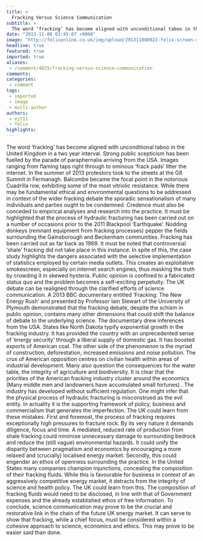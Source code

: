 ```yaml
---
title: >
  Fracking Versus Science Communication
subtitle: >
  The word ‘fracking’ has become aligned with unconditional taboo in the United Kingdom in a two year interval. Strong public scepticism has been fuelled by the parade of paraphernalia arriving from the USA...
date: "2013-11-08 03:45:07 +0000"
image: "http://felixonline.co.uk/img/upload/201311080922-felix-screen-shot-2013-11-08-at-09.22.14.png"
headline: true
featured: true
imported: true
aliases:
 - /comment/4025/fracking-versus-science-communication
comments:
categories:
 - comment
tags:
 - imported
 - image
 - multi-author
authors:
 - ejt11
 - felix
highlights:
---
```


The word ‘fracking’ has become aligned with unconditional taboo in the United Kingdom in a two year interval. Strong public scepticism has been fuelled by the parade of paraphernalia arriving from the USA. Images ranging from flaming taps right through to ominous ‘frack pads’ litter the internet. In the summer of 2013 protestors took to the streets at the G8 Summit in Fermanagh. Balcombe became the focal point in the notorious Cuadrilla row, exhibiting some of the most vitriolic resistance.
 While there may be fundamental ethical and environmental questions to be addressed in context of the wider fracking debate the sporadic sensationalism of many individuals and parties ought to be condemned. Credence must also be conceded to empirical analyses and research into the practice.
 It must be highlighted that the process of hydraulic fracturing has been carried out on a number of occasions prior to the 2011 Blackpool ‘Earthquake’. Nodding donkeys (remnant equipment from fracking processes) pepper the fields surrounding the Gainsborough and Beckenham communities. Fracking has been carried out as far back as 1969. It must be noted that controversial ‘shale’ fracking did not take place in this instance. In spite of this, the case study highlights the dangers associated with the selective implementation of statistics employed by certain media outlets. This creates an exploitative smokescreen, especially on internet search engines, thus masking the truth by crowding it in skewed hysteria. Public opinion is confined to a fabricated status quo and the problem becomes a self-exciting perpetuity.
 The UK debate can be realigned through the clarified efforts of science communication. A 2013 BBC documentary entitled ‘Fracking: The New Energy Rush’ and presented by Professor Iain Stewart of the University of Plymouth demonstrated that the fracking debate, despite the schism in public opinion, contains many other dimensions that could shift the balance of debate to the underlying science. The documentary drew inferences from the USA.
 States like North Dakota typify exponential growth in the fracking industry. It has provided the country with an unprecedented sense of ‘energy security’ through a liberal supply of domestic gas. It has boosted exports of American coal. The other side of the phenomenon is the myriad of construction, deforestation, increased emissions and noise pollution. The crux of American opposition centres on civilian health within areas of industrial development. Many also question the consequences for the water table, the integrity of agriculture and biodiversity.
 It is clear that the priorities of the American fracking industry cluster around the economics (Many middle men and landowners have accumulated small fortunes) . The industry has developed without sufficient regulation. One might infer that the physical process of hydraulic fracturing is misconstrued as the evil entity. In actuality it is the supporting framework of policy, business and commercialism that generates the imperfection.
 The UK could learn from these mistakes. First and foremost, the process of fracking requires exceptionally high pressures to fracture rock. By its very nature it demands diligence, focus and time. A mediated, reduced rate of production from shale fracking could minimise unnecessary damage to surrounding bedrock and reduce the (still vague) environmental hazards. It could unify the disparity between pragmatism and economics by encouraging a more relaxed and (crucially) localised energy market. Secondly, this could engender an ethos of openness surrounding the practice. In the United States many companies champion injunctions, concealing the composition of their fracking fluids. While this is favourable for business in context of an aggressively competitive energy market, it detracts from the integrity of science and health policy. The UK could learn from this. The composition of fracking fluids would need to be disclosed, in line with that of Government expenses and the already established ethos of free information.
 To conclude, science communication may prove to be the crucial and restorative link in the chain of the future UK energy market. It can serve to show that fracking, while a chief focus, must be considered within a cohesive approach to science, economics and ethics. This may prove to be easier said than done.
